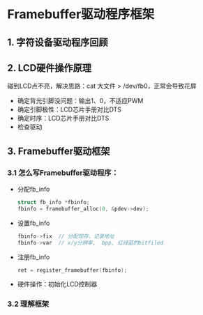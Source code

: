 # Framebuffer驱动程序框架



## 1.  字符设备驱动程序回顾







## 2. LCD硬件操作原理

碰到LCD点不亮，解决思路：cat 大文件 > /dev/fb0，正常会导致花屏

* 确定背光引脚没问题：输出1、0，不适应PWM
* 确定引脚极性：LCD芯片手册对比DTS
* 确定时序：LCD芯片手册对比DTS
* 检查驱动



## 3. Framebuffer驱动框架



### 3.1 怎么写Framebuffer驱动程序：

* 分配fb_info

  ```c
  struct fb_info *fbinfo;
  fbinfo = framebuffer_alloc(0, &pdev->dev);
  ```

  

* 设置fb_info

  ```c
  fbinfo->fix  // 分配现存、记录地址
  fbinfo->var  // x/y分辨率,  bpp, 红绿蓝的bitfiled    
  ```

  

* 注册fb_info

  ```c
  ret = register_framebuffer(fbinfo);
  ```

* 硬件操作：初始化LCD控制器



### 3.2 理解框架

